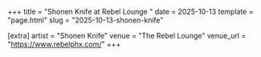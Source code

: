 +++
title = "Shonen Knife at Rebel Lounge "
date = 2025-10-13
template = "page.html"
slug = "2025-10-13-shonen-knife"

[extra]
artist = "Shonen Knife"
venue = "The Rebel Lounge"
venue_url = "https://www.rebelphx.com/"
+++
